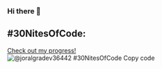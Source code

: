 ### Hi there 👋

<!--
**joralgra/joralgra** is a ✨ _special_ ✨ repository because its `README.md` (this file) appears on your GitHub profile.

Here are some ideas to get you started:

- 🔭 I’m currently working on ...
- 🌱 I’m currently learning ...
- 👯 I’m looking to collaborate on ...
- 🤔 I’m looking for help with ...
- 💬 Ask me about ...
- 📫 How to reach me: ...
- 😄 Pronouns: ...
- ⚡ Fun fact: ...
-->
## #30NitesOfCode:
  [Check out my progress!](https://www.codedex.io/@joralgradev36442/30-nites-of-code)  
  ![@joralgradev36442 #30NitesOfCode](https://www.codedex.io/api/petStatus?user=joralgradev36442)
Copy code

